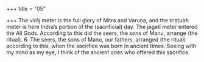 +++
title = "05"

+++
The virāj meter is the full glory of Mitra and Varuṇa, and the triṣṭubh  meter is here Indra’s portion of the (sacrificial) day.
The jagatī meter entered the All Gods. According to this did the seers,  the sons of Manu, arrange (the ritual). 6. The seers, the sons of Manu, our fathers, arranged (the ritual) according  to this, when the sacrifice was born in ancient times.
Seeing with my mind as my eye, I think of the ancient ones who offered  this sacrifice.